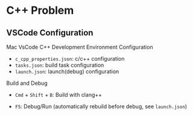 # C++ Problem
## VSCode Configuration
Mac VsCode C++ Development Environment Configuration
- `c_cpp_properties.json`: c/c++ configuration
- `tasks.json`: build task configuration
- `launch.json`: launch(debug) configuration

Build and Debug

- `Cmd` + `Shift` + `B`: Build with clang++

- `F5`: Debug/Run (automatically rebuild before debug, see `launch.json`)

